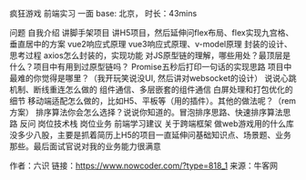疯狂游戏 前端实习 一面
base: 北京， 时长：43mins

问题
自我介绍
讲脚手架项目
讲H5项目，然后延伸问flex布局、flex实现九宫格、垂直居中的方案
vue2响应式原理
vue3响应式原理、v-model原理
封装的设计、思考过程
axios怎么封装的，实现功能
对JS原型链的理解，哪些用处？最顶层是什么？项目中有用到过原型链吗？
Promise五秒后打印一句话的实现思路
项目中最难的你觉得是哪里？（我开玩笑说没UI, 然后讲对websocket的设计）
说说心跳机制、断线重连怎么做的
组件通信、多层嵌套的组件通信
白屏处理和打包优化的细节
移动端适配怎么做的，比如H5、平板等（用的插件）。其他的做法呢？（rem方案）
排序算法你会怎么选择？说说你知道的。冒泡排序思路、快速排序算法思路
反问
岗位技术栈
岗位业务
前端学习建议
关于跨端框架
做web游戏用的什么库
没多少八股，主要是抓着简历上H5的项目一直延伸问基础知识点、场景题、业务那些。最后面试官说对我的业务能力很满意

作者：六识
链接：https://www.nowcoder.com/?type=818_1
来源：牛客网